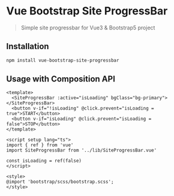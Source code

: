 # Vue Bootstrap Site ProgressBar

> Simple site progressbar for Vue3 & Bootstrap5 project

## Installation

```bash
npm install vue-bootstrap-site-progressbar
```

## Usage with Composition API

```vue
<template>
  <SiteProgressBar :active="isLoading" bgClass="bg-primary"></SiteProgressBar>
  <button v-if="!isLoading" @click.prevent="isLoading = true">START</button>
  <button v-if="isLoading" @click.prevent="isLoading = false">STOP</button>
</template>

<script setup lang="ts">
import { ref } from 'vue'
import SiteProgressBar from '../lib/SiteProgressBar.vue'

const isLoading = ref(false)
</script>

<style>
@import 'bootstrap/scss/bootstrap.scss';
</style>
```
